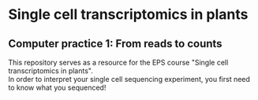 # Single cell transcriptomics in plants
## Computer practice 1: From reads to counts

This repository serves as a resource for the EPS course "Single cell transcriptomics in plants".  
In order to interpret your single cell sequencing experiment, you first need to know what you sequenced!  

